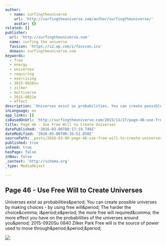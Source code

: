 ```yaml
---
author:
  - name: surfingtheuniverse
    url: 'http://surfingtheuniverse.com/author/surfingtheuniverse/'
    avatar: {}
related: []
publisher:
  url: 'http://surfingtheuniverse.com'
  name: surfing the universe
  favicon: 'https://s2.wp.com/i/favicon.ico'
  domain: surfingtheuniverse.com
keywords:
  - free
  - energy
  - universes
  - requiring
  - exercising
  - 2015-0920su
  - zilker
  - multiverse
  - 2015-0921m
  - effect
description: 'Universes exist as probabilities. You can create possible universes by making choices - by using free will. The harder the choice, i.e. the more free will required, the more effect you have on the probabilities of the universes around you. 2015-0920Su 0840 Zilker Park Free will is the source of power used to move through...'
inLanguage: en
app_links: []
isBasedOnUrl: 'http://surfingtheuniverse.com/2015/11/27/page-46-use-free-will-to-create-universes/'
title: Page 46 - Use Free Will to Create Universes
datePublished: '2016-03-06T00:17:19.749Z'
dateModified: '2016-03-06T00:16:52.850Z'
sourcePath: _posts/2016-03-06-page-46-use-free-will-to-create-universes.md
published: true
inFeed: true
hasPage: false
inNav: false
_context: 'http://schema.org'
_type: MediaObject

---
```

<article style=""><h1>Page 46 - Use Free Will to Create Universes</h1><p>Universes exist as probabilities&amp;period; You can create possible universes by making choices - by using free will&amp;period; The harder the choice&amp;comma; i&amp;period;e&amp;period; the more free will required&amp;comma; the more effect you have on the probabilities of the universes around you&amp;period; 2015-0920Su 0840 Zilker Park Free will is the source of power used to move through&amp;period;&amp;period;&amp;period;</p><img src="https://s0.wp.com/i/blank.jpg" /></article>